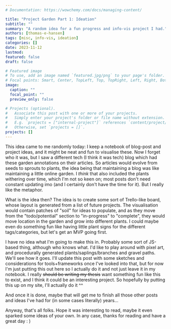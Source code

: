 ```yaml
---
# Documentation: https://wowchemy.com/docs/managing-content/

title: "Project Garden Part 1: Ideation"
subtitle: ""
summary: "A random idea for a fun progress and info-vis project I had."
authors: [thomas-e-hansen]
tags: [misc, info-vis, ideation]
categories: []
date: 2023-11-12
lastmod:
featured: false
draft: false

# Featured image
# To use, add an image named `featured.jpg/png` to your page's folder.
# Focal points: Smart, Center, TopLeft, Top, TopRight, Left, Right, BottomLeft, Bottom, BottomRight.
image:
  caption: ""
  focal_point: ""
  preview_only: false

# Projects (optional).
#   Associate this post with one or more of your projects.
#   Simply enter your project's folder or file name without extension.
#   E.g. `projects = ["internal-project"]` references `content/project/deep-learning/index.md`.
#   Otherwise, set `projects = []`.
projects: []
---
```


This idea came to me randomly today: I keep a notebook of blog-post and project
ideas, and it might be neat and fun to visualise these. Now I forget who it was,
but I saw a different tech (I think it was tech) blog which had these garden
annotations on their articles. So articles would evolve from seeds to sprouts to
plants, the idea being that maintaining a blog was like maintaining a little
online garden. I _think_ that also included the plants withering over time,
which I'm not so keen on; most posts don't need constant updating imo (and I
certainly don't have the time for it). But I really like the metaphor.

What is the idea then? The idea is to create some sort of Trello-like board,
whose layout is generated from a list of future projects. The visualisation
would contain patches of "soil" for ideas to populate, and as they move from the
"todo/potential" section to "in-progress" to "complete", they would move
location in the garden and grow into different plants. I could maybe even do
something fun like having little plant signs for the different tags/categories,
but let's get an MVP going first.

I have no idea what I'm going to make this in. Probably some sort of JS-based
thing, although who knows what. I'd like to play around with pixel art, and
procedurally generated plants/saplings/branches and gravel paths. We'll see how
it goes. I'll update this post with some sketches and considerations for
tools+frameworks once I've looked into that, but for now I'm just putting this
out here so I actually do it and not just leave it in my notebook. I really
~~should be writing my thesis~~ want something fun like this to exist, and I
think it could be an interesting project. So hopefully by putting this up on my
site, I'll actually do it  ^^

And once it is done, maybe that will get me to finish all those other posts and
ideas I've had for (in some cases literally) years...

Anyway, that's all folks. Hope it was interesting to read, maybe it even sparked
some ideas of your own. In any case, thanks for reading and have a great day  : )

